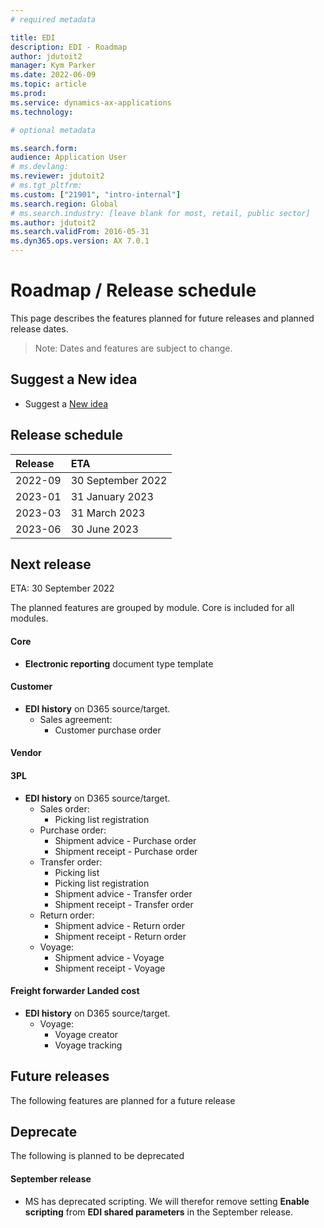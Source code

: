 ```yaml
---
# required metadata

title: EDI
description: EDI - Roadmap
author: jdutoit2
manager: Kym Parker
ms.date: 2022-06-09
ms.topic: article
ms.prod: 
ms.service: dynamics-ax-applications
ms.technology: 

# optional metadata

ms.search.form:  
audience: Application User
# ms.devlang: 
ms.reviewer: jdutoit2
# ms.tgt_pltfrm: 
ms.custom: ["21901", "intro-internal"]
ms.search.region: Global
# ms.search.industry: [leave blank for most, retail, public sector]
ms.author: jdutoit2
ms.search.validFrom: 2016-05-31
ms.dyn365.ops.version: AX 7.0.1
---
```


# 	Roadmap / Release schedule

This page describes the features planned for future releases and planned release dates.

> Note: Dates and features are subject to change.

## Suggest a New idea
- Suggest a [New idea](https://forms.office.com/r/U9twpSt3in)

## Release schedule

Release			| ETA
:--			|:--
2022-09			| 30 September 2022
2023-01		 	| 31 January 2023
2023-03			| 31 March 2023
2023-06			| 30 June 2023


## Next release
ETA: 30 September 2022

The planned features are grouped by module. Core is included for all modules.

#### Core
- **Electronic reporting** document type template

#### Customer
- **EDI history** on D365 source/target. 
    - Sales agreement:
        - Customer purchase order

#### Vendor

#### 3PL
- **EDI history** on D365 source/target.
    - Sales order:
        - Picking list registration
    - Purchase order:
        - Shipment advice - Purchase order
        - Shipment receipt - Purchase order
    - Transfer order:
        - Picking list
        - Picking list registration
        - Shipment advice - Transfer order
        - Shipment receipt - Transfer order
    - Return order:
        - Shipment advice - Return order
        - Shipment receipt - Return order
    - Voyage:
        - Shipment advice - Voyage
        - Shipment receipt - Voyage

#### Freight forwarder Landed cost
- **EDI history** on D365 source/target.
    - Voyage:
        - Voyage creator
        - Voyage tracking

## Future releases
The following features are planned for a future release


## Deprecate
The following is planned to be deprecated

#### September release
- MS has deprecated scripting. We will therefor remove setting **Enable scripting** from **EDI shared parameters** in the September release.
